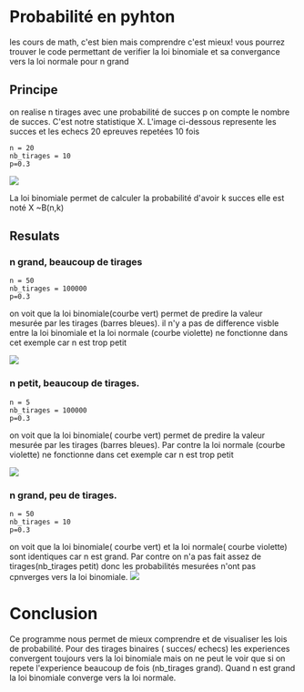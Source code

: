 # Probabilité en pyhton
les cours de math, c'est bien mais comprendre c'est mieux!
vous pourrez trouver le code permettant de verifier la loi binomiale et sa convergance vers la loi normale pour n grand 

## Principe
on realise n tirages avec une probabilité de succes p
on compte le nombre de succes. C'est notre statistique X.
L'image ci-dessous represente les succes et les echecs 20 epreuves repetées 10 fois

```
n = 20
nb_tirages = 10
p=0.3

```

![](https://github.com/LouisDelprat/probabilit-en-python/blob/main/exemple_tirage.PNG)

La loi binomiale permet de calculer la probabilité d'avoir k succes 
elle est noté X ~B(n,k)

## Resulats
### n grand, beaucoup de tirages
```
n = 50
nb_tirages = 100000
p=0.3
 ```

on voit que la loi binomiale(courbe vert) permet de predire la valeur mesurée par les tirages (barres bleues).
il n'y a pas de difference visble entre la loi binomiale et la loi normale (courbe violette) ne fonctionne dans cet exemple car n est trop petit

![](https://github.com/LouisDelprat/probabilit-en-python/blob/main/proba_exemple1.PNG)


### n petit, beaucoup de tirages.
```
n = 5
nb_tirages = 100000
p=0.3
 ```
on voit que la loi binomiale( courbe vert) permet de predire la valeur mesurée par les tirages (barres bleues).
Par contre la loi normale (courbe violette) ne fonctionne dans cet exemple car n est trop petit

![](https://github.com/LouisDelprat/probabilit-en-python/blob/main/proba_exemple2.PNG)





### n grand, peu de tirages.
```
n = 50
nb_tirages = 10
p=0.3
 ```
on voit que la loi binomiale( courbe vert) et la loi normale( courbe violette) sont identiques car n est grand.
Par contre on n'a pas fait assez de tirages(nb_tirages petit) donc les probabilités mesurées n'ont pas cpnverges vers la loi binomiale. 
![](https://github.com/LouisDelprat/probabilit-en-python/blob/main/proba_exemple3.PNG)



# Conclusion

Ce programme nous permet de mieux comprendre et de visualiser les lois de probabilité.
Pour des tirages binaires ( succes/ echecs) les experiences convergent toujours vers la loi binomiale mais on ne peut le voir que si on repete l'experience beaucoup de fois (nb_tirages grand).
Quand n est grand la loi binomiale converge vers la loi normale.
